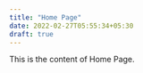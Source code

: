 ```yaml
---
title: "Home Page"
date: 2022-02-27T05:55:34+05:30
draft: true
---
```


This is the content of Home Page.